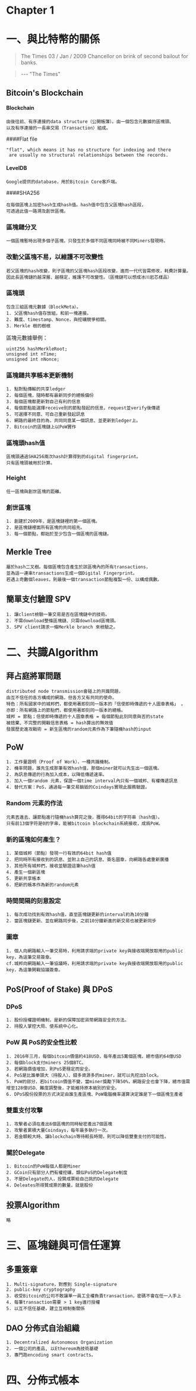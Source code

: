 # Chapter 1

# 一、與比特幣的關係

> The Times 03 / Jan / 2009 Chancellor on brink of second bailout for banks.
  
> --- "The Times"

## Bitcoin's Blockchain

#### Blockchain
```
由後往前、有序連接的data structure（公開帳簿）。由一個包含元數據的區塊頭、
以及有序連接的一長串交易（Transaction）組成。
```

####Flat file
```
"flat", which means it has no structure for indexing and there
 are usually no structural relationships between the records.
```
#### LevelDB
```
Google提供的database，用於Bitcoin Core客戶端。
```

####SHA256
```
在每個區塊上加密hash生成hash值。hash值中包含父區塊hash區段，
可透過此值一路溯及創世區塊。
```

### 區塊鏈分叉
```
一個區塊暫時出現多個子區塊，只發生於多個不同區塊同時被不同Miners發現時。
```

### 改動父區塊不易，以維護不可改變性
```
若父區塊的hash改變，則子區塊的父區塊hash區段改變，進而一代代皆需修改，耗費計算量。
因此長區塊鏈的越深層、越穩定，維護不可改變性。（區塊鏈可以想成冰川岩芯樣品）
```

### 區塊頭
```
包含三組區塊元數據（BlockMeta）。
1. 父區塊hash值存放組，和前一塊連接。
2. 難度、timestamp、Nonce，與挖礦競爭相關。
3. Merkle 樹的樹根
```
區塊元數據舉例：

	uint256 hashMerkleRoot;
	unsigned int nTime;
	unsigned int nNonce;

### 區塊鏈共享帳本更新機制
	1. 點對點傳輸的共享ledger
	2. 每個區塊，隨時都有最新同步的總帳備份
	3. 每個區塊都更新對自己有利的信息
	4. 每個節點能選擇receive別的節點發起的信息，request並verify後傳遞
	5. 可選擇不同意、可自己重新發起訊息
	6. 網路的最終目的為，共同同意某一個訊息、並更新到ledger上。
	7. Bitcoin的區塊鏈上以PoW實作
 

### 區塊頭hash值
```
區塊頭通過SHA256兩次hash計算得到的digital fingerprint。
只有區塊頭被用於計算。
```
### Height
```
任一區塊與創世區塊的距離。
```
### 創世區塊
```
1. 創建於2009年，是區塊鏈裡的第一個區塊。
2. 是區塊鏈裡面所有區塊的共同祖先。
3. 每一個節點，都始於至少包含一個區塊的區塊鏈。
```

## Merkle Tree
```
屬於hash二叉樹。每個區塊包含產生於該區塊內的所有transactions，
並為這一連串transactions生成一個Digital Fingerprint。
若遇上奇數個leaves，則最後一個transaction節點複製一份、以構成偶數。
```

## 簡單支付驗證 SPV 
	
	1. 讓client檢驗一筆交易是否在區塊鏈中的技術。
	2. 不需download整條區塊鏈、只需download區塊頭。
	3. SPV client請求一條Merkle branch 來檢驗之。
	

# 二、共識Algorithm


## 拜占庭將軍問題

	distributed node transmission會碰上的共識問題，
	由互不信任的各方構成的網路，但各方又有共同的使命。
	特色：所有國家中的城邦們，都使用著即刻同一版本的「信使即時傳遞的十人圖章表格」 。
	亦即：所有網路上的節點們，都使用著即刻同一版本的總帳。
	城邦 = 節點；信使即時傳遞的十人圖章表格 = 每個節點此刻同意與否的state
	被捨棄、不完整的開戰信息表格 = hash算出的無效值
	發展歷史進攻戰術 = 新生區塊的random元素作為下筆隨機hash的input
## PoW

	1. 工作量證明（Proof of Work），一種共識機制。
	2. 機率問題，誰先生成那筆有效hash值，那個miner就可以先生出一個區塊。
	2. 為訊息傳遞的行為加入成本，以降低傳遞速率。
	3. 加入一個random 元素，保證一個time interval內只有一個城邦、有權傳遞訊息
	4. 替代方案：PoS，通過每一筆交易銷毀的Coindays實現此服務驗證。
### Random 元素的作法
	元素丟進去、讓節點進行隨機hash算完之後，獲得64bit的字符串（hash值）。
	只有前13個字符是0的字串，能被bitcoin blockchain系統接收，成爲PoW。
	
### 新的區塊如何產生？
	1. 某個城邦（節點）發現一行有效的64bit hash值
	2. 把同時所有接收到的訊息、並附上自己的訊息、簽名圖章，向網路各處重新廣播
	3. 其他所有城邦們，接收並驗證這筆hash值
	4. 產生一個新區塊
	5. 更新共享帳本
	6. 把新的帳本作為新的random元素
### 時間間隔的刻意設定
	1. 每次成功找到有效hash值，直至區塊鏈更新的interval約為10分鐘
	2. 當區塊鏈更新、並在網路同步後，之前10分鐘新進的新交易也被更新同步
### 圖章
	1. 個人向網路輸入一筆交易時，利用請求端的private key與接收端開放取用的public key，為這筆交易簽章。
	cf.城邦向網路輸入一筆協議時，利用請求端的private key與接收端開放取用的public key，為這筆開戰協議簽章。

## PoS(Proof of Stake) 與 DPoS

### DPoS
	1. 股份授權證明機制，是新的保障加密貨幣網路安全的方法。
	2. 持股人掌控大局、使系統中心化。
### PoW 與 PoS的安全性比較
	1. 2016年三月，每個bitcoin價值約418USD，每年產出5萬個區塊，總市值約64億USD
	2. 每個block支付miners 25個BTC。
	3. 若網路價值增加，則PoS更穩定而安全。
	4. PoS是比誰拳頭大（持股人）、錢多資源多的miner，就可以先挖出block。
	5. PoW的部分，若bitcoin價值不變，當miner獎勵下降50%，網路安全也會下降，總市值需增至128億USD、難度調整後，才能維持原本級別的安全。
	6. DPoS股份投票的方式決定由誰生產區塊、PoW電腦機率運算決定誰是下一個區塊生產者

### 雙重支付攻擊
	1. 攻擊者必須在產出6個區塊的同時秘密產出7個區塊
	2. 攻擊者累積大量Coindays，每年最多執行一次。
	3. 若金額較大時、讓blockchain等待較長時間，則可以降低雙重支付的可能性。
	
### 關於Delegate
	1. Bitcoin的PoW每個人都是Miner
	2. GCoin只有部分人們有權挖礦，類似PoS的Delegate制度
	3. 不是Delegate的人，投贊成票給自己挑的Delegate
	4. Deleates所得贊成票的數量，就是股份

## 投票Algorithm

	略	

# 三、區塊鏈與可信任運算


## 多重簽章

	1. Multi-signature，對應到 Single-signature
	2. public-key cryptography
	3. 收受Bitcoin的公司不敢讓單一員工全權負責transaction，密碼不會在任一人手上
	4. 每筆transaction需要 > 1 key進行授權
	5. 以互不信任基礎，建立互相制衡關係

## DAO 分佈式自治組織

	1. Decentralized Autonomous Organization
	2. 一個公司的產品, 以Ethereum為技術基礎 
	3. 專門跑encoding smart contracts。

# 四、分佈式帳本

